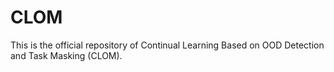 # CLOM

This is the official repository of Continual Learning Based on OOD Detection and Task Masking (CLOM).
